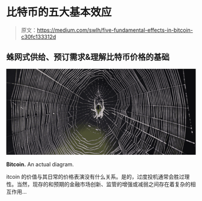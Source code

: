 # 比特币的五大基本效应

> 原文：<https://medium.com/swlh/five-fundamental-effects-in-bitcoin-c30fc133312d>

## 蛛网式供给、预订需求&理解比特币价格的基础

![](img/81e470f8c644339d5e8eaaa7bf2d61d8.png)

**Bitcoin.** An actual diagram.

itcoin 的价值与其日常的价格表演没有什么关系。是的，过度投机通常会胜过理性。当然，现存的和预期的金融市场创新、监管的增强或减弱之间存在着复杂的相互作用…